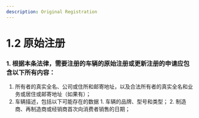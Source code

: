 ```yaml
---
description: Original Registration
---
```


# 1.2 原始注册

### 1. 根据本条法律，需要注册的车辆的原始注册或更新注册的申请应包含以下所有内容：

  1. 所有者的真实全名、公司或住所和邮寄地址，以及合法所有者的真实全名和业务或居住或邮寄地址（如果有）；
  2. 车辆描述，包括以下可能存在的数据
    1. 车辆的品牌、型号和类型；
    2. 制造商、再制造商或经销商首次向消费者销售的日期；